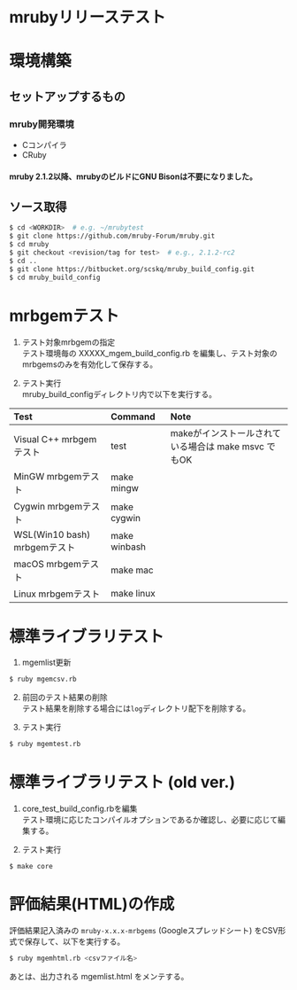 # mrubyリリーステスト

# 環境構築

## セットアップするもの
### mruby開発環境
- Cコンパイラ
- CRuby

#### mruby 2.1.2以降、mrubyのビルドにGNU Bisonは不要になりました。

## ソース取得

```bash
$ cd <WORKDIR>  # e.g. ~/mrubytest
$ git clone https://github.com/mruby-Forum/mruby.git
$ cd mruby
$ git checkout <revision/tag for test>  # e.g., 2.1.2-rc2
$ cd ..
$ git clone https://bitbucket.org/scskq/mruby_build_config.git
$ cd mruby_build_config
```

# mrbgemテスト

1. テスト対象mrbgemの指定  
テスト環境毎の XXXXX_mgem_build_config.rb を編集し、テスト対象のmrbgemsのみを有効化して保存する。

2. テスト実行  
mruby_build_configディレクトリ内で以下を実行する。

|Test|Command|Note|
|:--|:--|:--|
|Visual C++ mrbgemテスト|test|makeがインストールされている場合は make msvc でもOK|
|MinGW mrbgemテスト|make mingw|
|Cygwin mrbgemテスト|make cygwin|
|WSL(Win10 bash) mrbgemテスト|make winbash|
|macOS mrbgemテスト|make mac|
|Linux mrbgemテスト|make linux|


# 標準ライブラリテスト

1. mgemlist更新  
```sh
$ ruby mgemcsv.rb
```
2. 前回のテスト結果の削除  
テスト結果を削除する場合には`log`ディレクトリ配下を削除する。

3. テスト実行  
```sh
$ ruby mgemtest.rb
```

# 標準ライブラリテスト (old ver.)

1. core_test_build_config.rbを編集  
テスト環境に応じたコンパイルオプションであるか確認し、必要に応じて編集する。

2. テスト実行

```
$ make core
```

# 評価結果(HTML)の作成

評価結果記入済みの `mruby-x.x.x-mrbgems` (Googleスプレッドシート) をCSV形式で保存して、以下を実行する。

```bash
$ ruby mgemhtml.rb <csvファイル名>
```

あとは、出力される mgemlist.html をメンテする。
